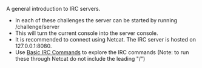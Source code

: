 A general introduction to IRC servers. 
- In each of these challenges the server can be started by running /challenge/server
- This will turn the current console into the server console.
- It is recommended to connect using Netcat. The IRC server is hosted on 127.0.0.1:8080.
- Use [Basic IRC Commands](https://www.mirc.com/help/html/index.html?basic_irc_commands.html) to explore the IRC commands (Note: to run these through Netcat do not include the leading "/") 

